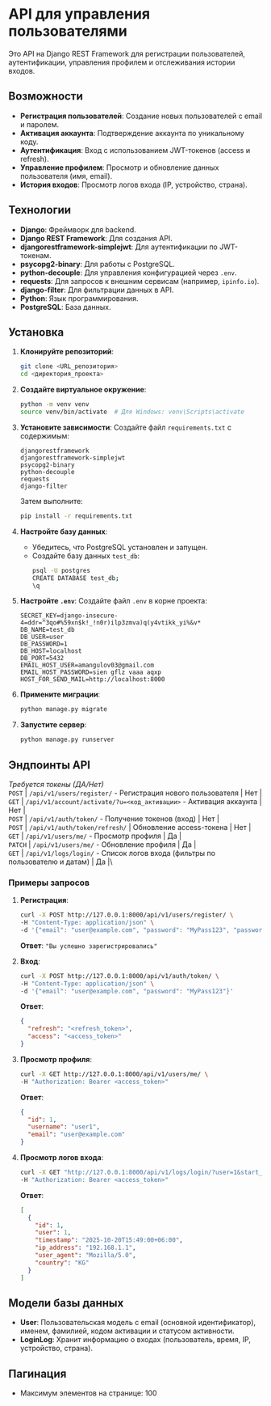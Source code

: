 # API для управления пользователями

Это API на Django REST Framework для регистрации пользователей, аутентификации, управления профилем и отслеживания истории входов.

## Возможности
- **Регистрация пользователей**: Создание новых пользователей с email и паролем.
- **Активация аккаунта**: Подтверждение аккаунта по уникальному коду.
- **Аутентификация**: Вход с использованием JWT-токенов (access и refresh).
- **Управление профилем**: Просмотр и обновление данных пользователя (имя, email).
- **История входов**: Просмотр логов входа (IP, устройство, страна).

## Технологии
- **Django**: Фреймворк для backend.
- **Django REST Framework**: Для создания API.
- **djangorestframework-simplejwt**: Для аутентификации по JWT-токенам.
- **psycopg2-binary**: Для работы с PostgreSQL.
- **python-decouple**: Для управления конфигурацией через `.env`.
- **requests**: Для запросов к внешним сервисам (например, `ipinfo.io`).
- **django-filter**: Для фильтрации данных в API.
- **Python**: Язык программирования.
- **PostgreSQL**: База данных.

## Установка
1. **Клонируйте репозиторий**:
   ```bash
   git clone <URL_репозитория>
   cd <директория_проекта>
   ```

2. **Создайте виртуальное окружение**:
   ```bash
   python -m venv venv
   source venv/bin/activate  # Для Windows: venv\Scripts\activate
   ```

3. **Установите зависимости**:
   Создайте файл `requirements.txt` с содержимым:
   ```text
   djangorestframework
   djangorestframework-simplejwt
   psycopg2-binary
   python-decouple
   requests
   django-filter
   ```
   Затем выполните:
   ```bash
   pip install -r requirements.txt
   ```

4. **Настройте базу данных**:
   - Убедитесь, что PostgreSQL установлен и запущен.
   - Создайте базу данных `test_db`:
     ```bash
     psql -U postgres
     CREATE DATABASE test_db;
     \q
     ```

5. **Настройте `.env`**:
   Создайте файл `.env` в корне проекта:
   ```env
   SECRET_KEY=django-insecure-4=ddr=^3qo#%59xn$k!_!n0r)ilp3zmva)q(y4vtikk_yi%&v*
   DB_NAME=test_db
   DB_USER=user
   DB_PASSWORD=1
   DB_HOST=localhost
   DB_PORT=5432
   EMAIL_HOST_USER=amangulov03@gmail.com
   EMAIL_HOST_PASSWORD=sien gflz vaaa aqxp
   HOST_FOR_SEND_MAIL=http://localhost:8000
   ```

6. **Примените миграции**:
   ```bash
   python manage.py migrate
   ```

7. **Запустите сервер**:
   ```bash
   python manage.py runserver
   ```

## Эндпоинты API

*Требуется токены (ДА/Нет)*\
`POST` | `/api/v1/users/register/` - Регистрация нового пользователя | Нет |\
`GET` | `/api/v1/account/activate/?u=<код_активации>` - Активация аккаунта | Нет |\
`POST` | `/api/v1/auth/token/` - Получение токенов (вход) | Нет |\
`POST` | `/api/v1/auth/token/refresh/` | Обновление access-токена | Нет |\
`GET` | `/api/v1/users/me/` - Просмотр профиля | Да |\
`PATCH` | `/api/v1/users/me/` - Обновление профиля | Да |\
`GET` | `/api/v1/logs/login/` - Список логов входа (фильтры по пользователю и датам) | Да |\

### Примеры запросов
1. **Регистрация**:
   ```bash
   curl -X POST http://127.0.0.1:8000/api/v1/users/register/ \
   -H "Content-Type: application/json" \
   -d '{"email": "user@example.com", "password": "MyPass123", "password2": "MyPass123"}'
   ```
   **Ответ**: `"Вы успешно зарегистрировались"`

2. **Вход**:
   ```bash
   curl -X POST http://127.0.0.1:8000/api/v1/auth/token/ \
   -H "Content-Type: application/json" \
   -d '{"email": "user@example.com", "password": "MyPass123"}'
   ```
   **Ответ**:
   ```json
   {
     "refresh": "<refresh_token>",
     "access": "<access_token>"
   }
   ```

3. **Просмотр профиля**:
   ```bash
   curl -X GET http://127.0.0.1:8000/api/v1/users/me/ \
   -H "Authorization: Bearer <access_token>"
   ```
   **Ответ**:
   ```json
   {
     "id": 1,
     "username": "user1",
     "email": "user@example.com"
   }
   ```

4. **Просмотр логов входа**:
   ```bash
   curl -X GET "http://127.0.0.1:8000/api/v1/logs/login/?user=1&start_date=2025-10-01" \
   -H "Authorization: Bearer <access_token>"
   ```
   **Ответ**:
   ```json
   [
     {
       "id": 1,
       "user": 1,
       "timestamp": "2025-10-20T15:49:00+06:00",
       "ip_address": "192.168.1.1",
       "user_agent": "Mozilla/5.0",
       "country": "KG"
     }
   ]
   ```

## Модели базы данных
- **User**: Пользовательская модель с email (основной идентификатор), именем, фамилией, кодом активации и статусом активности.
- **LoginLog**: Хранит информацию о входах (пользователь, время, IP, устройство, страна).

## Пагинация
- Максимум элементов на странице: 100